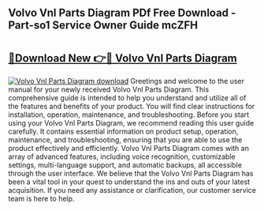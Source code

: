 ## Volvo Vnl Parts Diagram PDf Free Download - Part-so1 Service Owner Guide mcZFH

# <h2><a href="http://dfmskx.blite.top/?on=Volvo+Vnl+Parts+Diagram">🔗Download New 👉🔴 Volvo Vnl Parts Diagram</a></h2>

[![Volvo Vnl Parts Diagram download](https://i.imgur.com/lujVjoI.png)](http://dfmskx.blite.top/?on=Volvo+Vnl+Parts+Diagram)
Greetings and welcome to the user manual for your newly received Volvo Vnl Parts Diagram. This comprehensive guide is intended to help you understand and utilize all of the features and benefits of your product. You will find clear instructions for installation, operation, maintenance, and troubleshooting. Before you start using your Volvo Vnl Parts Diagram, we recommend reading this user guide carefully. It contains essential information on product setup, operation, maintenance, and troubleshooting, ensuring that you are able to use the product effectively and efficiently. Volvo Vnl Parts Diagram comes with an array of advanced features, including voice recognition, customizable settings, multi-language support, and automatic backups, all accessible through the user interface. We believe that the Volvo Vnl Parts Diagram has been a vital tool in your quest to understand the ins and outs of your latest acquisition. If you need any assistance or clarification, our customer service team is here to help.
